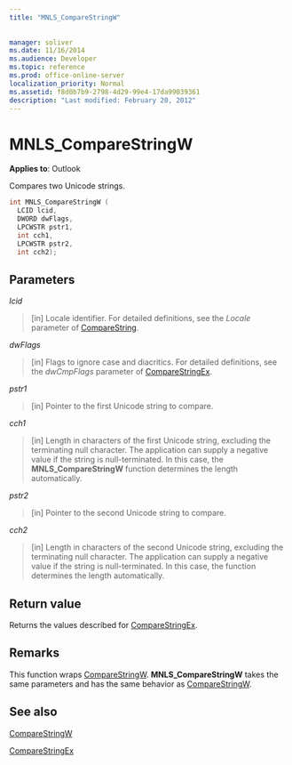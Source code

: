 ```yaml
---
title: "MNLS_CompareStringW"
 
 
manager: soliver
ms.date: 11/16/2014
ms.audience: Developer
ms.topic: reference
ms.prod: office-online-server
localization_priority: Normal
ms.assetid: f8d0b7b9-2798-4d29-99e4-17da99039361
description: "Last modified: February 20, 2012"
---
```


# MNLS_CompareStringW

  
  
**Applies to**: Outlook 
  
Compares two Unicode strings.
  
```cpp
int MNLS_CompareStringW (
  LCID lcid,
  DWORD dwFlags,
  LPCWSTR pstr1,
  int cch1,
  LPCWSTR pstr2,
  int cch2);
```

## Parameters

 _lcid_
  
> [in] Locale identifier. For detailed definitions, see the  _Locale_ parameter of [CompareString](http://msdn.microsoft.com/en-us/library/dd317759%28VS.85%29.aspx).
    
 _dwFlags_
  
> [in] Flags to ignore case and diacritics. For detailed definitions, see the  _dwCmpFlags_ parameter of [CompareStringEx](http://msdn.microsoft.com/en-us/library/dd317761%28VS.85%29.aspx).
    
 _pstr1_
  
> [in] Pointer to the first Unicode string to compare.
    
 _cch1_
  
> [in] Length in characters of the first Unicode string, excluding the terminating null character. The application can supply a negative value if the string is null-terminated. In this case, the **MNLS_CompareStringW** function determines the length automatically. 
    
 _pstr2_
  
> [in] Pointer to the second Unicode string to compare.
    
 _cch2_
  
> [in] Length in characters of the second Unicode string, excluding the terminating null character. The application can supply a negative value if the string is null-terminated. In this case, the function determines the length automatically.
    
## Return value

Returns the values described for [CompareStringEx](http://msdn.microsoft.com/en-us/library/dd317761%28VS.85%29.aspx).
  
## Remarks

This function wraps [CompareStringW](http://msdn.microsoft.com/en-us/library/dd317759%28VS.85%29.aspx). **MNLS_CompareStringW** takes the same parameters and has the same behavior as [CompareStringW](http://msdn.microsoft.com/en-us/library/dd317759%28VS.85%29.aspx).
  
## See also



[CompareStringW](http://msdn.microsoft.com/en-us/library/dd317759%28VS.85%29.aspx)
  
[CompareStringEx](http://msdn.microsoft.com/en-us/library/dd317761%28VS.85%29.aspx)

